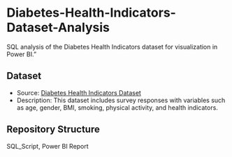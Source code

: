 # Diabetes-Health-Indicators-Dataset-Analysis
SQL analysis of the Diabetes Health Indicators dataset for visualization in Power BI.”
## Dataset

- Source: [Diabetes Health Indicators Dataset](https://www.kaggle.com/datasets/alexteboul/diabetes-health-indicators-dataset)
- Description: This dataset includes survey responses with variables such as age, gender, BMI, smoking, physical activity, and health indicators.

## Repository Structure
SQL_Script,
Power BI Report
